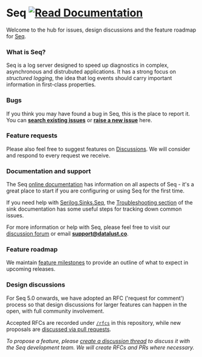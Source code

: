 # Seq [![Read Documentation](https://img.shields.io/badge/docs-online-blue.svg)](https://docs.datalust.co)

Welcome to the hub for issues, design discussions and the feature roadmap for [Seq](https://datalust.co/seq).

### What is Seq?

Seq is a log server designed to speed up diagnostics in complex, asynchronous and distrubuted applications. It has a strong focus on _structured logging_, the idea that log events should carry important information in first-class properties.

### Bugs

If you think you may have found a bug in Seq, this is the place to report it. You can **[search existing issues](https://github.com/datalust/seq-tickets/issues)** or **[raise a new issue](https://github.com/datalust/seq-tickets/issues/new)** here.

### Feature requests

Please also feel free to suggest features on [Discussions](https://github.com/datalust/seq-tickets/discussions). We will consider and respond to every request we receive.

### Documentation and support

The Seq [online documentation](http://docs.datalust.co) has information on all aspects of Seq - it's a great place to start if you are configuring or using Seq for the first time.

If you need help with [Serilog.Sinks.Seq](https://github.com/serilog/serilog-sinks-seq), the [Troubleshooting section](https://github.com/serilog/serilog-sinks-seq#troubleshooting) of the sink documentation has some useful steps for tracking down common issues.

For more information or help with Seq, please feel free to visit our [discussion forum](https://github.com/datalust/seq-tickets/discussions) or email **support@datalust.co**.

### Feature roadmap

We maintain [feature milestones](https://github.com/datalust/seq-tickets/milestones?direction=asc&sort=due_date&state=open) to provide an outline of what to expect in upcoming releases.

### Design discussions

For Seq 5.0 onwards, we have adopted an RFC ('request for comment') process so that design discussions for larger features can happen in the open, with full community involvement.

Accepted RFCs are recorded under [`/rfcs`](https://github.com/datalust/seq-tickets/tree/master/rfcs) in this repository, while new proposals are [discussed via pull requests](https://github.com/datalust/seq-tickets/pulls).

_To propose a feature, please [create a discussion thread](https://github.com/datalust/seq-tickets/discussions) to discuss it with the Seq development team. We will create RFCs and PRs where necessary._
